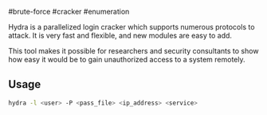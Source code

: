 #brute-force #cracker
#enumeration 

Hydra is a parallelized login cracker which supports numerous protocols to attack. It is very fast and flexible, and new modules are easy to add.

This tool makes it possible for researchers and security consultants to show how easy it would be to gain unauthorized access to a system remotely.

## Usage

```bash
hydra -l <user> -P <pass_file> <ip_address> <service>
```